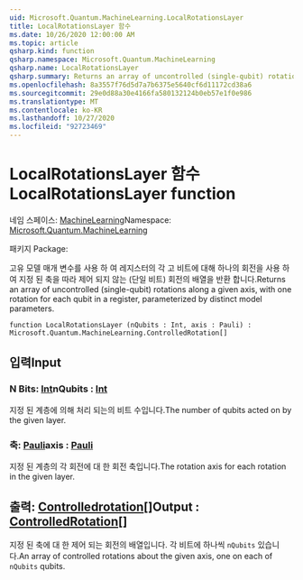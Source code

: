 ```yaml
---
uid: Microsoft.Quantum.MachineLearning.LocalRotationsLayer
title: LocalRotationsLayer 함수
ms.date: 10/26/2020 12:00:00 AM
ms.topic: article
qsharp.kind: function
qsharp.namespace: Microsoft.Quantum.MachineLearning
qsharp.name: LocalRotationsLayer
qsharp.summary: Returns an array of uncontrolled (single-qubit) rotations along a given axis, with one rotation for each qubit in a register, parameterized by distinct model parameters.
ms.openlocfilehash: 8a3557f76d5d7a7b6375e5640cf6d11172cd38a6
ms.sourcegitcommit: 29e0d88a30e4166fa580132124b0eb57e1f0e986
ms.translationtype: MT
ms.contentlocale: ko-KR
ms.lasthandoff: 10/27/2020
ms.locfileid: "92723469"
---
```

# <a name="localrotationslayer-function"></a><span data-ttu-id="5ceca-102">LocalRotationsLayer 함수</span><span class="sxs-lookup"><span data-stu-id="5ceca-102">LocalRotationsLayer function</span></span>

<span data-ttu-id="5ceca-103">네임 스페이스: [MachineLearning](xref:Microsoft.Quantum.MachineLearning)</span><span class="sxs-lookup"><span data-stu-id="5ceca-103">Namespace: [Microsoft.Quantum.MachineLearning](xref:Microsoft.Quantum.MachineLearning)</span></span>

<span data-ttu-id="5ceca-104">패키지 [](https://nuget.org/packages/)</span><span class="sxs-lookup"><span data-stu-id="5ceca-104">Package: [](https://nuget.org/packages/)</span></span>


<span data-ttu-id="5ceca-105">고유 모델 매개 변수를 사용 하 여 레지스터의 각 고 비트에 대해 하나의 회전을 사용 하 여 지정 된 축을 따라 제어 되지 않는 (단일 비트) 회전의 배열을 반환 합니다.</span><span class="sxs-lookup"><span data-stu-id="5ceca-105">Returns an array of uncontrolled (single-qubit) rotations along a given axis, with one rotation for each qubit in a register, parameterized by distinct model parameters.</span></span>

```qsharp
function LocalRotationsLayer (nQubits : Int, axis : Pauli) : Microsoft.Quantum.MachineLearning.ControlledRotation[]
```


## <a name="input"></a><span data-ttu-id="5ceca-106">입력</span><span class="sxs-lookup"><span data-stu-id="5ceca-106">Input</span></span>

### <a name="nqubits--int"></a><span data-ttu-id="5ceca-107">N Bits: [Int](xref:microsoft.quantum.lang-ref.int)</span><span class="sxs-lookup"><span data-stu-id="5ceca-107">nQubits : [Int](xref:microsoft.quantum.lang-ref.int)</span></span>

<span data-ttu-id="5ceca-108">지정 된 계층에 의해 처리 되는의 비트 수입니다.</span><span class="sxs-lookup"><span data-stu-id="5ceca-108">The number of qubits acted on by the given layer.</span></span>


### <a name="axis--pauli"></a><span data-ttu-id="5ceca-109">축: [Pauli](xref:microsoft.quantum.lang-ref.pauli)</span><span class="sxs-lookup"><span data-stu-id="5ceca-109">axis : [Pauli](xref:microsoft.quantum.lang-ref.pauli)</span></span>

<span data-ttu-id="5ceca-110">지정 된 계층의 각 회전에 대 한 회전 축입니다.</span><span class="sxs-lookup"><span data-stu-id="5ceca-110">The rotation axis for each rotation in the given layer.</span></span>



## <a name="output--controlledrotation"></a><span data-ttu-id="5ceca-111">출력: [Controlledrotation](xref:Microsoft.Quantum.MachineLearning.ControlledRotation)[]</span><span class="sxs-lookup"><span data-stu-id="5ceca-111">Output : [ControlledRotation](xref:Microsoft.Quantum.MachineLearning.ControlledRotation)[]</span></span>

<span data-ttu-id="5ceca-112">지정 된 축에 대 한 제어 되는 회전의 배열입니다. 각 비트에 하나씩 `nQubits` 있습니다.</span><span class="sxs-lookup"><span data-stu-id="5ceca-112">An array of controlled rotations about the given axis, one on each of `nQubits` qubits.</span></span>